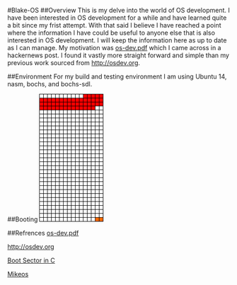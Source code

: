 #Blake-OS
##Overview
  This is my delve into the world of OS development. I have been interested in OS development for a while and have learned quite a bit since my frist attempt. With that said I believe I have reached a point where the information I have could be useful to anyone else that is also interested in OS development. I will keep the information here as up to date as I can manage. My motivation was [os-dev.pdf](http://www.cs.bham.ac.uk/~exr/lectures/opsys/10_11/lectures/os-dev.pdf) which I came across in a hackernews post. I found it vastly more straight forward and simple than my previous work sourced from http://osdev.org.
  
##Environment
  For my build and testing environment I am using Ubuntu 14, nasm, bochs, and bochs-sdl.
  
##Booting
![Boot Sector Byte Diagram](https://github.com/arnoldblake/blake-os/blob/master/doc/images/boot_sector_byte_diagram.png)
  
##Refrences
[os-dev.pdf](http://www.cs.bham.ac.uk/~exr/lectures/opsys/10_11/lectures/os-dev.pdf)

http://osdev.org

[Boot Sector in C](http://crimsonglow.ca/~kjiwa/x86-dos-boot-sector-in-c.html)

[Mikeos](http://mikeos.sourceforge.net/)
